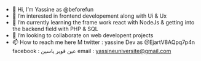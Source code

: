 - 👋 Hi, I’m Yassine as @beforefun
- 👀 I’m interested in frontend developement along with Ui & Ux
- 🌱 I’m currently learning the frame work react with NodeJs & getting into the backend field with PHP & SQL
- 💞️ I’m looking to collaborate on web developent projects
- 📫 How to reach me here M
twitter :   yassine Dev as @EjartV8AQpq7p4n
facebook : عين قوير ياسين
email : yassineuniversite@gmail.com
<!---
beforefun/beforefun is a ✨ special ✨ repository because its `README.md` (this file) appears on your GitHub profile.
You can click the Preview link to take a look at your changes.
--->
